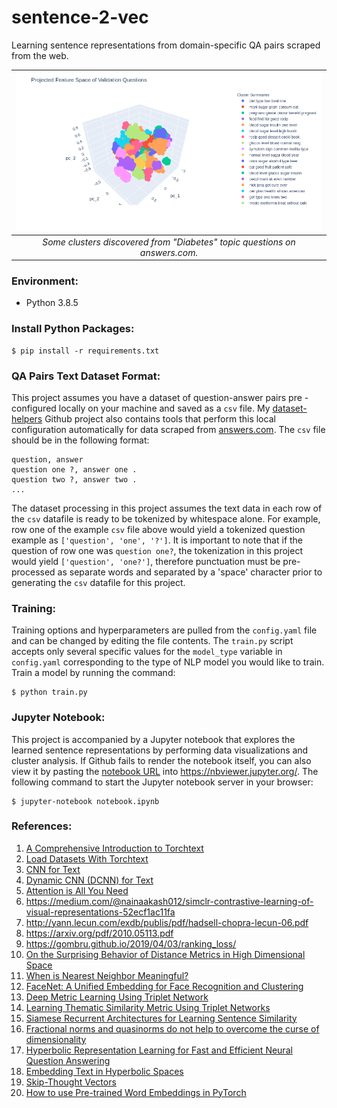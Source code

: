 # sentence-2-vec
Learning sentence representations from domain-specific QA pairs scraped from
the web.

| ![](images/clusters.png) |
| :-: |
| *Some clusters discovered from "Diabetes" topic questions on answers.com.* |

### Environment:

- Python 3.8.5

### Install Python Packages:

```
$ pip install -r requirements.txt
```

### QA Pairs Text Dataset Format:

This project assumes you have a dataset of question-answer pairs pre
-configured locally on your machine and saved as a `csv` file. My
[dataset-helpers](https://github.com/dylanell/dataset-helpers) Github project
also contains tools that perform this local configuration automatically for
data scraped from [answers.com](https://www.answers.com/). The `csv` file
should be in the following format:

```
question, answer
question one ?, answer one .
question two ?, answer two .
...
```

The dataset processing in this project assumes the text data in each row of
the `csv` datafile is ready to be tokenized by whitespace alone. For example,
row one of the example `csv` file above would yield a tokenized question
example as `['question', 'one', '?']`. It is important to note that if the
question of row one was `question one?`, the tokenization in this project would
yield `['question', 'one?']`, therefore punctuation must be pre-processed as
separate words and separated by a 'space' character prior to generating the
`csv` datafile for this project.

 ### Training:

Training options and hyperparameters are pulled from the `config.yaml` file and
can be changed by editing the file contents. The `train.py` script accepts only
several specific values for the `model_type` variable in `config.yaml`
corresponding to the type of NLP model you would like to train. Train a model
by running the command:

```
$ python train.py
```

### Jupyter Notebook:

This project is accompanied by a Jupyter notebook that explores the learned
sentence representations by performing data visualizations and cluster
analysis. If Github fails to render the notebook itself, you can also view it
by pasting the [notebook URL](https://github.com/dylanell/sentence-2-vec/blob/main/notebook.ipynb) into https://nbviewer.jupyter.org/. The following
command to start the Jupyter notebook server in your browser:

```
$ jupyter-notebook notebook.ipynb
```

### References:

1. [A Comprehensive Introduction to Torchtext](https://mlexplained.com/2018/02/08/a-comprehensive-tutorial-to-torchtext/)
2. [Load Datasets With Torchtext](https://dzlab.github.io/dltips/en/pytorch/torchtext-datasets/)
3. [CNN for Text](https://arxiv.org/pdf/1408.5882.pdf)
4. [Dynamic CNN (DCNN) for Text](https://arxiv.org/pdf/1404.2188.pdf)
5. [Attention is All You Need](https://arxiv.org/pdf/1706.03762.pdf)
6. https://medium.com/@nainaakash012/simclr-contrastive-learning-of-visual-representations-52ecf1ac11fa
7. http://yann.lecun.com/exdb/publis/pdf/hadsell-chopra-lecun-06.pdf
8. https://arxiv.org/pdf/2010.05113.pdf
9. https://gombru.github.io/2019/04/03/ranking_loss/
10. [On the Surprising Behavior of Distance Metrics in High Dimensional Space](https://bib.dbvis.de/uploadedFiles/155.pdf)
11. [When is Nearest Neighbor Meaningful?](https://members.loria.fr/MOBerger/Enseignement/Master2/Exposes/beyer.pdf)
12. [FaceNet: A Unified Embedding for Face Recognition and Clustering](https://arxiv.org/pdf/1503.03832.pdf)
13. [Deep Metric Learning Using Triplet Network](https://arxiv.org/pdf/1412.6622.pdf)
14. [Learning Thematic Similarity Metric Using Triplet Networks](https://pdfs.semanticscholar.org/0846/f3cb0ae555c4f7015dca2fce6a047501154f.pdf?_ga=2.178325220.1389316910.1606965483-939693653.1606965483)
15. [Siamese Recurrent Architectures for Learning Sentence Similarity](https://www.researchgate.net/publication/307558687_Siamese_Recurrent_Architectures_for_Learning_Sentence_Similarity)
16. [Fractional norms and quasinorms do not help to overcome the curse of dimensionality](https://arxiv.org/pdf/2004.14230.pdf)
17. [Hyperbolic Representation Learning for Fast and Efficient Neural Question Answering](https://arxiv.org/pdf/1707.07847.pdf)
18. [Embedding Text in Hyperbolic Spaces](https://arxiv.org/pdf/1806.04313.pdf)
19. [Skip-Thought Vectors](https://arxiv.org/pdf/1506.06726.pdf)
20. [How to use Pre-trained Word Embeddings in PyTorch](https://medium.com/@martinpella/how-to-use-pre-trained-word-embeddings-in-pytorch-71ca59249f76)
